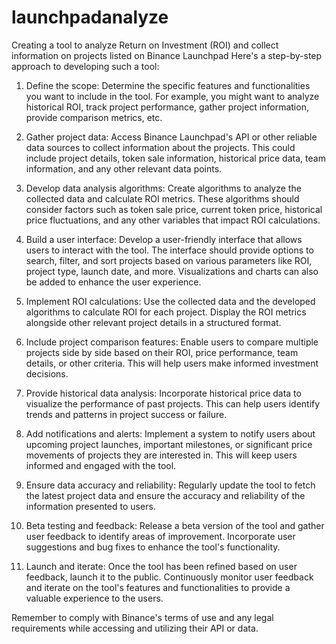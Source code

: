 # launchpadanalyze
Creating a tool to analyze Return on Investment (ROI) and collect information on projects listed on Binance Launchpad
Here's a step-by-step approach to developing such a tool:
1. Define the scope: Determine the specific features and functionalities you want to include in the tool. For example, you might want to analyze historical ROI, track project performance, gather project information, provide comparison metrics, etc.

2. Gather project data: Access Binance Launchpad's API or other reliable data sources to collect information about the projects. This could include project details, token sale information, historical price data, team information, and any other relevant data points.

3. Develop data analysis algorithms: Create algorithms to analyze the collected data and calculate ROI metrics. These algorithms should consider factors such as token sale price, current token price, historical price fluctuations, and any other variables that impact ROI calculations.

4. Build a user interface: Develop a user-friendly interface that allows users to interact with the tool. The interface should provide options to search, filter, and sort projects based on various parameters like ROI, project type, launch date, and more. Visualizations and charts can also be added to enhance the user experience.

5. Implement ROI calculations: Use the collected data and the developed algorithms to calculate ROI for each project. Display the ROI metrics alongside other relevant project details in a structured format.

6. Include project comparison features: Enable users to compare multiple projects side by side based on their ROI, price performance, team details, or other criteria. This will help users make informed investment decisions.

7. Provide historical data analysis: Incorporate historical price data to visualize the performance of past projects. This can help users identify trends and patterns in project success or failure.

8. Add notifications and alerts: Implement a system to notify users about upcoming project launches, important milestones, or significant price movements of projects they are interested in. This will keep users informed and engaged with the tool.

9. Ensure data accuracy and reliability: Regularly update the tool to fetch the latest project data and ensure the accuracy and reliability of the information presented to users.

10. Beta testing and feedback: Release a beta version of the tool and gather user feedback to identify areas of improvement. Incorporate user suggestions and bug fixes to enhance the tool's functionality.

11. Launch and iterate: Once the tool has been refined based on user feedback, launch it to the public. Continuously monitor user feedback and iterate on the tool's features and functionalities to provide a valuable experience to the users.

Remember to comply with Binance's terms of use and any legal requirements while accessing and utilizing their API or data.
